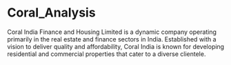 # Coral_Analysis
Coral India Finance and Housing Limited is a dynamic company operating primarily in the real estate and finance sectors in India. Established with a vision to deliver quality and affordability, Coral India is known for developing residential and commercial properties that cater to a diverse clientele.
